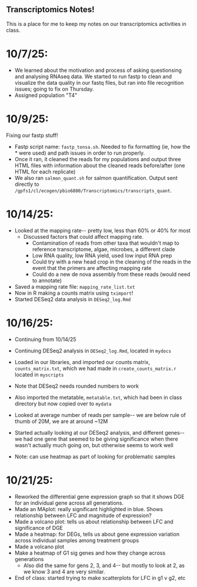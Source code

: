 ## Transcriptomics Notes!

This is a place for me to keep my notes on our transcriptomics activities in class.

# 10/7/25:

-   We learned about the motivation and process of asking questionsing and analysing RNAseq data. We started to run fastp to clean and visualize the data quality in our fastq files, but ran into file recognition issues; going to fix on Thursday.
-   Assigned population "T4"

# 10/9/25:

Fixing our fastp stuff!

-   Fastp script name: `fastp_tonsa.sh`. Needed to fix formatting (ie, how the \* were used) and path issues in order to run properly.
-   Once it ran, it cleaned the reads for my populations and output three HTML files with information about the cleaned reads before/after (one HTML for each replicate)
-   We also ran `salmon_quant.sh` for salmon quantification. Output sent directly to `/gpfs1/cl/ecogen/pbio6800/Transcriptomics/transcripts_quant`.

# 10/14/25:

-   Looked at the mapping rate-- pretty low, less than 60% or 40% for most
    -   Discussed factors that could affect mapping rate.
        -   Contamination of reads from other taxa that wouldn't map to reference transcriptome, algae, microbes, a different clade
        -   Low RNA quality, low RNA yield, used low input RNA prep
        -   Could try with a new head crop in the cleaning of the reads in the event that the primers are affecting mapping rate
        -   Could do a new de nova assembly from these reads (would need to annotate)
-   Saved a mapping rate file: `mapping_rate_list.txt`
-   Now in R making a counts matrix using `tximport`!
-   Started DESeq2 data analysis in `DESeq2_log.Rmd`

# 10/16/25:

-   Continuing from 10/14/25

-   Continuing DESeq2 analysis in `DESeq2_log.Rmd`, located in `mydocs`

-   Loaded in our libraries, and imported our counts matrix, `counts_matrix.txt`, which we had made in `create_counts_matrix.r` located in `myscripts`

-   Note that DESeq2 needs rounded numbers to work

-   Also imported the metatable, `metatable.txt`, which had been in class directory but now copied over to `mydata`

-   Looked at average number of reads per sample-- we are below rule of thumb of 20M, we are at around \~12M

-   Started actually looking at our DESeq2 analysis, and different genes-- we had one gene that seemed to be giving significance when there wasn't actually much going on, but otherwise seems to work well

-   Note: can use heatmap as part of looking for problematic samples

# 10/21/25:

-   Reworked the differential gene expression graph so that it shows DGE for an individual gene across all generations.
-   Made an MAplot: really significant highlighted in blue. Shows relationship between LFC and magnitude of expression?
-   Made a volcano plot: tells us about relationship between LFC and significance of DGE
-   Made a heatmap: for DEGs, tells us about gene expression variation across individual samples among treatment groups
-   Made a volcano plot
-   Make a heatmap of G1 sig genes and how they change across generations
    -   Also did the same for gens 2, 3, and 4-- but mostly to look at 2, as we know 3 and 4 are very similar.
-   End of class: started trying to make scatterplots for LFC in g1 v g2, etc